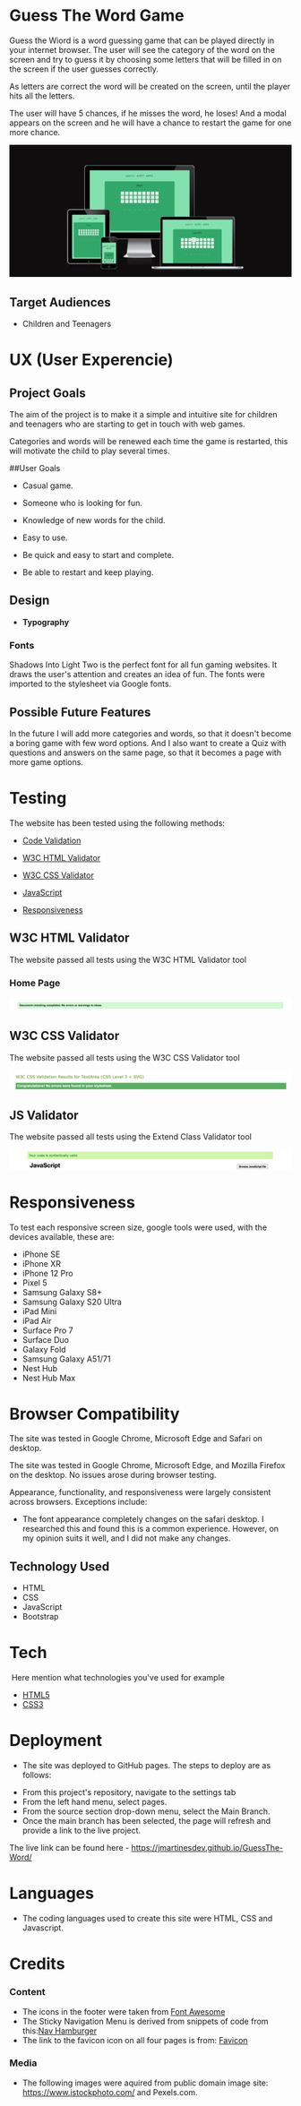 # Guess The Word Game

Guess the Wiord is a word guessing game that can be played directly in your internet browser. The user will see the category of the word on the screen and try to guess it by choosing some letters that will be filled in on the screen if the user guesses correctly.

As letters are correct the word will be created on the screen, until the player hits all the letters.

The user will have 5 chances, if he misses the word, he loses! And a modal appears on the screen and he will have a chance to restart the game for one more chance.
 
![Responsiveness Screenshot](https://github.com/jmartinesdev/GuessThe-Word/blob/main/docs/images/amIresponsive.png)

## **Target Audiences**

- Children and Teenagers

# UX (User Experencie)

## Project Goals

The aim of the project is to make it a simple and intuitive site for children and teenagers who are starting to get in touch with web games.

Categories and words will be renewed each time the game is restarted, this will motivate the child to play several times.

##User Goals

- Casual game.

- Someone who is looking for fun.

- Knowledge of new words for the child.

- Easy to use.

- Be quick and easy to start and complete.

- Be able to restart and keep playing.

## Design 

- __Typography__

### Fonts 

Shadows Into Light Two is the perfect font for all fun gaming websites. It draws the user's attention and creates an idea of fun. 
The fonts were imported to the stylesheet via Google fonts.

## Possible Future Features

In the future I will add more categories and words, so that it doesn't become a boring game with few word options. And I also want to create a Quiz with questions and answers on the same page, so that it becomes a page with more game options.

# Testing

The website has been tested using the following methods:

- [Code Validation](#code-validation)
- [W3C HTML Validator](#w3c-html-validator) 

- [W3C CSS Validator](#w3c-css-validator)
- [JavaScript](#javascript)
- [Responsiveness](#responsiveness)

## W3C HTML Validator

The website passed all tests using the W3C HTML Validator tool

### Home Page

![W3C HTML Validator](https://github.com/jmartinesdev/GuessThe-Word/blob/main/docs/images/html%20validator.png)

## W3C CSS Validator

The website passed all tests using the W3C CSS Validator tool

![W3C CSS Validator](https://github.com/jmartinesdev/GuessThe-Word/blob/main/docs/images/css%20validator.png)

## JS Validator

The website passed all tests using the Extend Class Validator tool

![Javascript Validator](https://github.com/jmartinesdev/GuessThe-Word/blob/main/docs/images/js%20validator.png)

# Responsiveness

To test each responsive screen size, google tools were used, with the devices available, these are:

- iPhone SE
- iPhone XR
- iPhone 12 Pro
- Pixel 5
- Samsung Galaxy S8+
- Samsung Galaxy S20 Ultra
- iPad Mini
- iPad Air
- Surface Pro 7
- Surface Duo
- Galaxy Fold
- Samsung Galaxy A51/71
- Nest Hub
- Nest Hub Max

# Browser Compatibility

The site was tested in Google Chrome, Microsoft Edge and Safari on desktop.

The site was tested in Google Chrome, Microsoft Edge, and Mozilla Firefox on the desktop. No issues arose during browser testing.  

Appearance, functionality, and responsiveness were largely consistent across browsers. Exceptions include:

- The font appearance completely changes on the safari desktop. I researched this and found this is a common experience. However, on my opinion suits it well, and I did not make any changes.

## Technology Used

* HTML 
* CSS 
* JavaScript 
* Bootstrap

# **Tech**
​
Here mention what technologies you've used for example
​
- [HTML5](https://en.wikipedia.org/wiki/HTML5)
- [CSS3](https://en.wikipedia.org/wiki/CSS)

# Deployment

* The site was deployed to GitHub pages. The steps to deploy are as follows:
- From this project's repository, navigate to the settings tab
- From the left hand menu, select pages.
- From the source section drop-down menu, select the Main Branch.
- Once the main branch has been selected, the page will refresh and provide a link to the live project. 

The live link can be found here - https://jmartinesdev.github.io/GuessThe-Word/

# Languages

- The coding languages used to create this site were HTML, CSS and Javascript.

# **Credits** 

### Content

- The icons in the footer were taken from [Font Awesome](https://fontawesome.com/)
- The Sticky Navigation Menu is derived from snippets of code from this:[Nav Hamburger](https://alvarotrigo.com/blog/hamburger-menu-css/)
- The link to the favicon icon on all four pages is from: [Favicon](https://favicon.io/)

### Media 

- The following images were aquired from public domain image site: https://www.istockphoto.com/ and Pexels.com.
